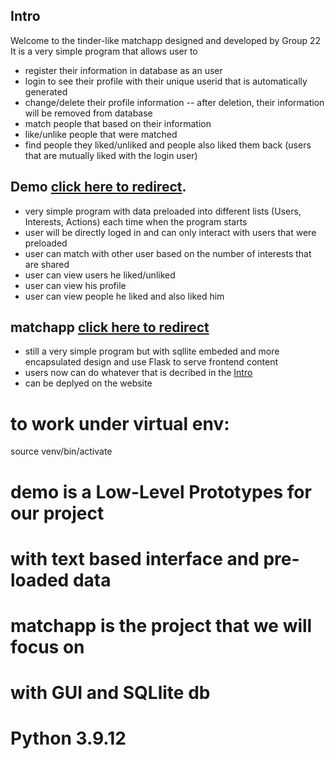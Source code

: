 ## Intro
Welcome to the tinder-like matchapp designed and developed by Group 22 
It is a very simple program that allows user to 
- register their information in database as an user
- login to see their profile with their unique userid that is automatically generated 
- change/delete their profile information
  -- after deletion, their information will be removed from database
- match people that based on their information
- like/unlike people that were matched
- find people they liked/unliked and people also liked them back (users that are mutually liked with the login user)

## Demo [click here to redirect]([https://github.com/Qiyiiii/py_g22/tree/main/demo]).
- very simple program with data preloaded into different lists (Users, Interests, Actions) each time when the program starts
- user will be directly loged in and can only interact with users that were preloaded
- user can match with other user based on the number of interests that are shared
- user can view users he liked/unliked
- user can view his profile
- user can view people he liked and also liked him

## matchapp [click here to redirect]([(https://github.com/Qiyiiii/py_g22/tree/main/matchapp)])
- still a very simple program but with sqllite embeded and more encapsulated design and use <b1>Flask</b1> to serve frontend content 
- users now can do whatever that is decribed in the [Intro](#introduction-1)
- can be deplyed on the website


# to work under virtual env:
source venv/bin/activate

# demo is a Low-Level Prototypes for our project
# with text based interface and pre-loaded data

# matchapp is the project that we will focus on
# with GUI and SQLlite db
# Python 3.9.12
